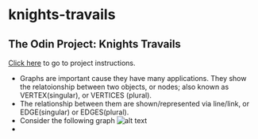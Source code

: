 # knights-travails
## The Odin Project: Knights Travails

[Click here](https://www.theodinproject.com/lessons/javascript-knights-travails) to go to project instructions.

+ Graphs are important cause they have many applications. They show the relatoionship between two objects, or nodes; also known as VERTEX(singular), or VERTICES (plural). 
+ The relationship between them are shown/represented via line/link, or EDGE(singular) or EDGES(plural).
+ Consider the following graph ![alt text](https://cdn.kastatic.org/ka-perseus-images/21cd2731928c7c13057eee000e3697de82ccc058.png)
+ 
